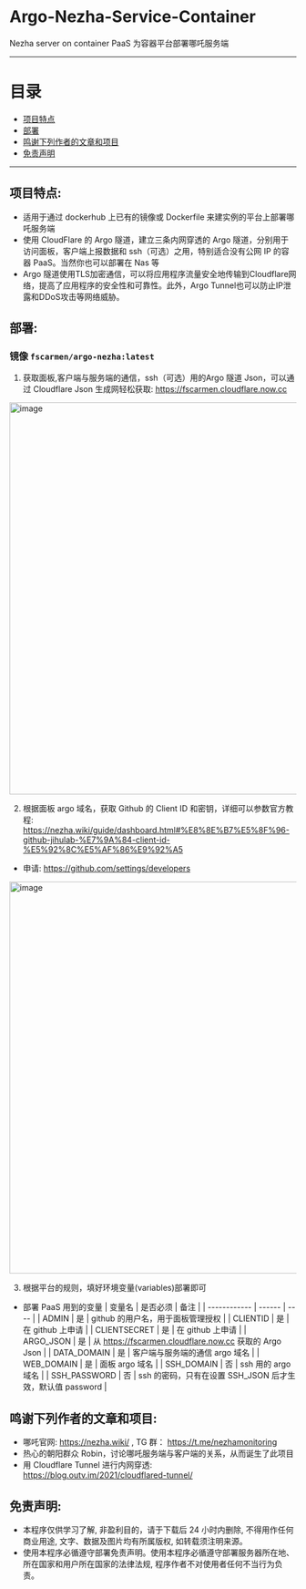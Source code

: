 # Argo-Nezha-Service-Container

Nezha server on container PaaS
为容器平台部署哪吒服务端

* * *

# 目录

- [项目特点](README.md#项目特点)
- [部署](README.md#部署)
- [鸣谢下列作者的文章和项目](README.md#鸣谢下列作者的文章和项目)
- [免责声明](README.md#免责声明)

* * *

## 项目特点:
* 适用于通过 dockerhub 上已有的镜像或 Dockerfile 来建实例的平台上部署哪吒服务端
* 使用 CloudFlare 的 Argo 隧道，建立三条内网穿透的 Argo 隧道，分别用于访问面板，客户端上报数据和 ssh（可选）之用，特别适合没有公网 IP 的容器 PaaS。当然你也可以部署在 Nas 等
* Argo 隧道使用TLS加密通信，可以将应用程序流量安全地传输到Cloudflare网络，提高了应用程序的安全性和可靠性。此外，Argo Tunnel也可以防止IP泄露和DDoS攻击等网络威胁。

## 部署:
### 镜像 `fscarmen/argo-nezha:latest`

1. 获取面板,客户端与服务端的通信，ssh（可选）用的Argo 隧道 Json，可以通过 Cloudflare Json 生成网轻松获取: https://fscarmen.cloudflare.now.cc

<img width="688" alt="image" src="https://user-images.githubusercontent.com/62703343/224388718-6adf22d0-01d3-46a0-8063-bc0a2210795f.png">

2. 根据面板 argo 域名，获取 Github 的 Client ID 和密钥，详细可以参数官方教程: https://nezha.wiki/guide/dashboard.html#%E8%8E%B7%E5%8F%96-github-jihulab-%E7%9A%84-client-id-%E5%92%8C%E5%AF%86%E9%92%A5

* 申请: https://github.com/settings/developers

<img width="688" alt="image" src="https://user-images.githubusercontent.com/92626977/230728087-6c9029e6-4b84-4d69-9a16-f0b67e19e128.png">

3. 根据平台的规则，填好环境变量(variables)部署即可

* 部署 PaaS 用到的变量 
  | 变量名        | 是否必须  | 备注 |
  | ------------ | ------   | ---- |
  | ADMIN        | 是 | github 的用户名，用于面板管理授权 |
  | CLIENTID     | 是 | 在 github 上申请 |
  | CLIENTSECRET | 是 | 在 github 上申请 |
  | ARGO_JSON    | 是 | 从 https://fscarmen.cloudflare.now.cc 获取的 Argo Json |
  | DATA_DOMAIN  | 是 | 客户端与服务端的通信 argo 域名 |
  | WEB_DOMAIN   | 是 | 面板 argo 域名 |
  | SSH_DOMAIN   | 否 | ssh 用的 argo 域名 |
  | SSH_PASSWORD | 否 | ssh 的密码，只有在设置 SSH_JSON 后才生效，默认值 password |

## 鸣谢下列作者的文章和项目:
* 哪吒官网: https://nezha.wiki/ , TG 群： https://t.me/nezhamonitoring
* 热心的朝阳群众 Robin，讨论哪吒服务端与客户端的关系，从而诞生了此项目
* 用 Cloudflare Tunnel 进行内网穿透: https://blog.outv.im/2021/cloudflared-tunnel/

## 免责声明:
* 本程序仅供学习了解, 非盈利目的，请于下载后 24 小时内删除, 不得用作任何商业用途, 文字、数据及图片均有所属版权, 如转载须注明来源。
* 使用本程序必循遵守部署免责声明。使用本程序必循遵守部署服务器所在地、所在国家和用户所在国家的法律法规, 程序作者不对使用者任何不当行为负责。